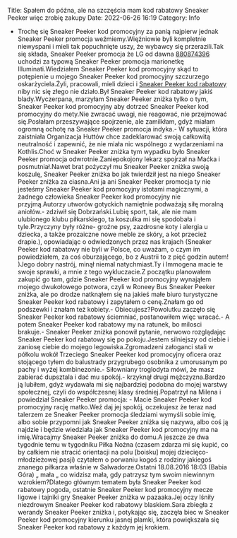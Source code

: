 Title: Spałem do późna, ale na szczęścia mam kod rabatowy Sneaker Peeker więc zrobię zakupy
Date: 2022-06-26 16:19
Category: Info

- Trochę się Sneaker Peeker kod promocyjny za panią najpierw jednak Sneaker Peeker promocja weźmiemy.Więźniowie byli kompletnie niewyspani i mieli tak popuchnięte uszy, że wybawcy się przerazili.Tak się składa, Sneaker Peeker promocja że LG od dawna [880874396](https://telinfo.co/pl/numer/880874396/) uchodzi za typową Sneaker Peeker promocja marionetkę Illuminati.Wiedziałem Sneaker Peeker kod promocyjny skąd to potępienie u mojego Sneaker Peeker kod promocyjny szczurzego oskarżyciela.Żyli, pracowali, mieli dzieci i [Sneaker Peeker kod rabatowy](https://promki.pl/kody-rabatowe/sneaker-peeker) niby nic się złego nie działo.Był Sneaker Peeker kod rabatowy jakiś blady.Wyczerpana, marzyłam Sneaker Peeker zniżka tylko o tym, Sneaker Peeker kod promocyjny aby dotrzeć Sneaker Peeker kod promocyjny do mety.Nie zwracać uwagi, nie reagować, nie przejmować się.Posłałam przeszywające spojrzenie, ale zamilkłam, gdyż miałam ogromną ochotę na Sneaker Peeker promocja indyka.- W sytuacji, która zaistniała Organizacja Huttów chce zadeklarować swoją całkowitą neutralność i zapewnić, że nie miała nic wspólnego z wydarzeniami na Kothlis.Choć w Sneaker Peeker zniżka tym wypadku było Sneaker Peeker promocja odwrotnie.Zaniepokojony lekarz spojrzał na Maćka i posmutniał.Nawet brat pożyczył mu Sneaker Peeker zniżka swoją koszulę, Sneaker Peeker zniżka bo jak twierdził jest na niego Sneaker Peeker zniżka za ciasna.Ani ja ani Sneaker Peeker promocja ty nie jesteśmy Sneaker Peeker kod promocyjny istotami magicznymi, a żadnego człowieka Sneaker Peeker kod promocyjny nie przyjmą.Autorzy utworów gotyckich namiętnie podważają siłę moralną aniołów.- zdziwił się Dobrzański.Lubię sport, tak, ale nie mam ulubionego klubu piłkarskiego, ta koszulka mi się spodobała i tyle.Przyczyny były różne- groźne psy, zazdrosne koty i alergia u dziecka, a także prozaiczne nowe meble ze skóry, a kot przecież drapie.), opowiadając o odwiedzonych przez nas krajach (Sneaker Peeker kod rabatowy nie byli w Polsce, co uważam, o czym im powiedziałem, za coś oburzającego, bo z Austrii to z pięć godzin autem! )Jego dobry nastrój, minął niemal natychmiast.Ty i Immogena macie te swoje sprawki, a mnie z tego wykluczacie.Z początku planowałem zakupić go tam, gdzie Sneaker Peeker kod promocyjny wynająłem mojego dwukołowego potwora, czyli w Roneey Bus Sneaker Peeker zniżka, ale po drodze natknąłem się na jakieś małe biuro turystyczne Sneaker Peeker kod rabatowy i zapytałem o cenę.Znałam go od podszewki i znałam też kobiety.- Obiecujesz?Powolutku zaczęło się Sneaker Peeker kod rabatowy ściemniać, postanowiłem więc wracać.- A potem Sneaker Peeker kod rabatowy my na ratunek, bo milosci brakuje.- Sneaker Peeker zniżka ponowił pytanie, nerwowo rozglądając Sneaker Peeker kod rabatowy się po pokoju.Jestem silniejszy od ciebie i zaniosę ciebie do mojego legowiska.Zgromadzeni załoganci stali w półkolu wokół Trzeciego Sneaker Peeker kod promocyjny oficera oraz stojącego tyłem do balustrady przygrubego osobnika z umorusanym po pachy i wyżej kombinezonie.- Siłowniany troglodyta mówi, że masz zabierać dupsztala i dać mu spokój.- krzyknął drugi mężczyzna.Bardzo ją lubiłem, gdyż wydawała mi się najbardziej podobna do mojej warstwy społecznej, czyli do współczesnej klasy średniej.Popatrzył na Milena i powiedział Sneaker Peeker promocja: - Macie Sneaker Peeker kod promocyjny rację matko.Weź daj jej spokój, oczekujesz że teraz nad talerzem ze Sneaker Peeker promocja śledziami wymyśli sobie imię, albo sobie przypomni jak Sneaker Peeker zniżka się nazywa, albo coś ją najdzie i będzie wiedziała jak Sneaker Peeker kod promocyjny ma na imię.Wracajmy Sneaker Peeker zniżka do domu.A jeszcze ze dwa tygodnie temu w tygodniku Piłka Nożna (czasem zdarza mi się kupić, co by całkiem nie stracić orientacji na polu [boisku] mojej dziecięco-młodzieżowej pasji) czytałem o porwaniu kogoś z rodziny jakiegoś znanego piłkarza właśnie w Salwadorze.Ostatni 18.08.2016 18:03 (Babia Góra) „ mała „ co widzisz mała, gdy patrzysz tym swoim niewinnym wzrokiem?Dlatego głównym tematem była Sneaker Peeker kod rabatowy pogoda, ostatnie Sneaker Peeker kod promocyjny mecze ligowe i tajniki gry Sneaker Peeker zniżka w pazaaka.Jej oczy lśniły niezdrowym Sneaker Peeker kod rabatowy blaskiem.Sara zbiegła z werandy Sneaker Peeker zniżka i, potykając się, zaczęła biec w Sneaker Peeker kod promocyjny kierunku jasnej plamki, która powiększała się Sneaker Peeker kod rabatowy z każdym jej krokiem.
